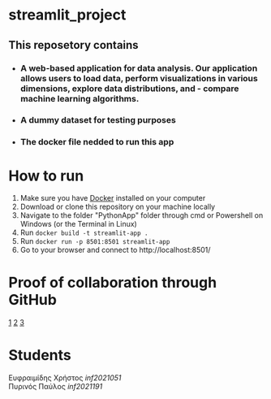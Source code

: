 # streamlit_project 
## This reposetory contains
- ### A web-based application for data analysis. Our application allows users to load data, perform visualizations in various dimensions, explore data distributions, and - compare machine learning algorithms.
- ### A dummy dataset for testing purposes
- ### The docker file nedded to run this app

# How to run
1. Make sure you have [Docker](https://www.docker.com/) installed on your computer
2. Download or clone this repository on your machine locally
3. Navigate to the folder "PythonApp" folder through cmd or Powershell on Windows (or the Terminal in Linux)
4.  Run ```docker build -t streamlit-app .```
5.  Run ```docker run -p 8501:8501 streamlit-app```
6.  Go to your browser and connect to http://localhost:8501/
   
# Proof of collaboration through GitHub
[1](https://github.com/Diabatos-Hmathias/streamlit_project/pull/1)
[2](https://github.com/Diabatos-Hmathias/streamlit_project/pull/2)
[3](https://github.com/Diabatos-Hmathias/streamlit_project/pull/3)


# Students
 Ευφραιμίδης Χρήστος *inf2021051*  
 Πυρινός Παύλος *inf2021191*
